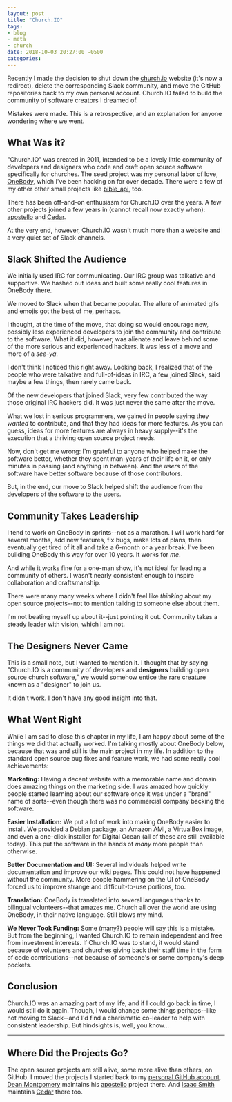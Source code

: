 ```yaml
---
layout: post
title: "Church.IO"
tags:
- blog
- meta
- church
date: 2018-10-03 20:27:00 -0500
categories: 
---
```


Recently I made the decision to shut down the [church.io](https://church.io) website (it's now a redirect),
delete the corresponding Slack community, and move the GitHub repositories back to my own personal account. Church.IO
failed to build the community of software creators I dreamed of.

Mistakes were made. This is a retrospective, and an explanation for anyone wondering where we went.

## What Was it?

"Church.IO" was created in 2011, intended to be a lovely little community of developers and designers who code and
craft open source software specifically for churches. The seed project was my personal labor of love,
[OneBody](https://github.com/seven1m/onebody), which I've been hacking on for over decade. There were a few of my
other other small projects like [bible\_api](https://github.com/seven1m/bible_api), too.

There has been off-and-on enthusiasm for Church.IO over the years. A few other projects joined a few years in
(cannot recall now exactly when): [apostello](https://github.com/monty5811/apostello) and
[Cedar](https://github.com/cedarproject/cedarserver).

At the very end, however, Church.IO wasn't much more than a website and a very quiet set of Slack channels.

## Slack Shifted the Audience

We initially used IRC for communicating. Our IRC group was talkative and supportive. We hashed out ideas and built
some really cool features in OneBody there.

We moved to Slack when that became popular. The allure of animated gifs and emojis got the best of me, perhaps.

I thought, at the time of the move, that doing so would encourage new, possibly less experienced developers to join
the community and contribute to the software. What it did, however, was alienate and leave behind some of the more
serious and experienced hackers. It was less of a move and more of a _see-ya_.

I don't think I noticed this right away. Looking back, I realized that of the people who were talkative and
full-of-ideas in IRC, a few joined Slack, said maybe a few things, then rarely came back.

Of the new developers that joined Slack, very few contributed the way those original IRC hackers did. It was
just never the same after the move.

What we lost in serious programmers, we gained in people saying they _wanted_ to contribute, and that they had
ideas for more features. As you can guess, ideas for more features are always in heavy supply--it's the execution
that a thriving open source project needs.

Now, don't get me wrong: I'm grateful to anyone who helped make the software better, whether they spent man-years
of their life on it, or only minutes in passing (and anything in between). And the _users_ of the software have
better software because of those contributors.

But, in the end, our move to Slack helped shift the audience from the developers of the software to the users.

## Community Takes Leadership

I tend to work on OneBody in sprints--not as a marathon. I will work hard for several months, add new features,
fix bugs, make lots of plans, then eventually get tired of it all and take a 6-month or a year break. I've been
building OneBody this way for over 10 years. It works for _me_.

And while it works fine for a one-man show, it's not ideal for leading a community of others. I wasn't nearly
consistent enough to inspire collaboration and craftsmanship.

There were many many weeks where I didn't feel like _thinking_ about my open source projects--not to mention
talking to someone else about them.

I'm not beating myself up about it--just pointing it out. Community takes a steady leader with vision, which I am not.

## The Designers Never Came

This is a small note, but I wanted to mention it. I thought that by saying "Church.IO is a community of developers
and **designers** building open source church software," we would somehow entice the rare creature known as a
"designer" to join us.

It didn't work. I don't have any good insight into that.

## What Went Right

While I am sad to close this chapter in my life, I am happy about some of the things we did that actually worked.
I'm talking mostly about OneBody below, because that was and still is the main project in my life. In addition
to the standard open source bug fixes and feature work, we had some really cool achievements:

**Marketing:** Having a decent website with a memorable name and domain does amazing things on the marketing side.
I was amazed how quickly people started learning about our software once it was under a "brand" name of
sorts--even though there was no commercial company backing the software.

**Easier Installation:** We put a lot of work into making OneBody easier to install. We provided a Debian package,
an Amazon AMI, a VirtualBox image, and even a one-click installer for Digital Ocean (all of these are still
available today). This put the software in the hands of _many_ more people than otherwise.

**Better Documentation and UI:** Several individuals helped write documentation and improve our wiki pages. This could
not have happened without the community. More people hammering on the UI of OneBody forced us to improve strange and
difficult-to-use portions, too.

**Translation:** OneBody is translated into several languages thanks to bilingual volunteers--that amazes me.
Church all over the world are using OneBody, in their native language. Still blows my mind.

**We Never Took Funding:** Some (many?) people will say this is a mistake. But from the beginning, I wanted Church.IO
to remain independent and free from investment interests. If Church.IO was to stand, it would stand because of
volunteers and churches giving back their staff time in the form of code contributions--not because of someone's or
some company's deep pockets.

## Conclusion

Church.IO was an amazing part of my life, and if I could go back in time, I would still do it again. Though, I would
change some things perhaps--like not moving to Slack--and I'd find a charismatic co-leader to help with consistent
leadership. But hindsights is, well, you know...

* * * *

## Where Did the Projects Go?

The open source projects are still alive, some more alive than others, on GitHub. I moved the projects I started back
to my [personal GitHub account](https://github.com/seven1m).
[Dean Montgomery](https://www.deanmontgomery.com) maintains his [apostello](https://github.com/monty5811/apostello) project there.
And [Isaac Smith](https://isrv.pw/) maintains [Cedar](https://github.com/cedarproject/cedarserver) there too.


